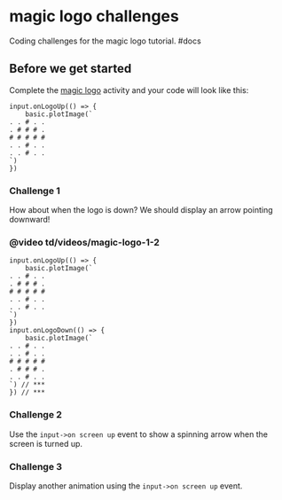 # magic logo challenges

Coding challenges for the magic logo tutorial. #docs

## Before we get started

Complete the [magic logo](/lessons/magic-logo/activity) activity and your code will look like this:

```
input.onLogoUp(() => {
    basic.plotImage(`
. . # . .
. # # # .
# # # # #
. . # . .
. . # . .
`)
})
```

### Challenge 1

How about when the logo is down? We should display an arrow pointing downward!

### @video td/videos/magic-logo-1-2

```
input.onLogoUp(() => {
    basic.plotImage(`
. . # . .
. # # # .
# # # # #
. . # . .
. . # . .
`)
})
input.onLogoDown(() => {
    basic.plotImage(`
. . # . .
. . # . .
# # # # #
. # # # .
. . # . .
`) // ***
}) // ***
```

### Challenge 2

Use the `input->on screen up` event to show a spinning arrow when the screen is turned up.

### Challenge 3

Display another animation using the `input->on screen up` event.

